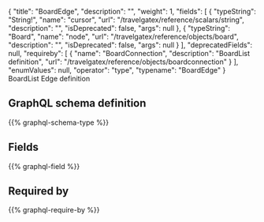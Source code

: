 {
  "title": "BoardEdge",
  "description": "",
  "weight": 1,
  "fields": [
    {
      "typeString": "String!",
      "name": "cursor",
      "url": "/travelgatex/reference/scalars/string",
      "description": "",
      "isDeprecated": false,
      "args": null
    },
    {
      "typeString": "Board",
      "name": "node",
      "url": "/travelgatex/reference/objects/board",
      "description": "",
      "isDeprecated": false,
      "args": null
    }
  ],
  "deprecatedFields": null,
  "requireby": [
    {
      "name": "BoardConnection",
      "description": "BoardList definition",
      "url": "/travelgatex/reference/objects/boardconnection"
    }
  ],
  "enumValues": null,
  "operator": "type",
  "typename": "BoardEdge"
}
BoardList Edge definition
## GraphQL schema definition

{{% graphql-schema-type %}}

## Fields

{{% graphql-field %}}

## Required by

{{% graphql-require-by %}}
